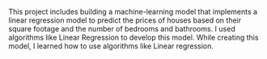 This project includes building a machine-learning model that implements a linear regression model to predict the prices of houses based on their square footage and the number of bedrooms and bathrooms. I used algorithms like Linear Regression to develop this model. While creating this model, I learned how to use algorithms like Linear regression.
